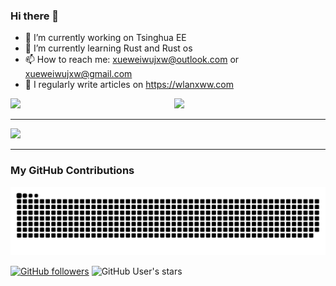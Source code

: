 ### Hi there 👋

<!--
**xueweiwujxw/xueweiwujxw** is a ✨ _special_ ✨ repository because its `README.md` (this file) appears on your GitHub profile.

Here are some ideas to get you started:

- 🔭 I’m currently working on ...
- 🌱 I’m currently learning ...
- 👯 I’m looking to collaborate on ...
- 🤔 I’m looking for help with ...
- 💬 Ask me about ...
- 📫 How to reach me: ...
- 😄 Pronouns: ...
- ⚡ Fun fact: ...
-->

- 🔭 I’m currently working on Tsinghua EE
- 🌱 I’m currently learning Rust and Rust os
- 📫 How to reach me: xueweiwujxw@outlook.com or xueweiwujxw@gmail.com
- 📝 I regularly write articles on https://wlanxww.com

<div>
  <img align="left" src="https://github-readme-stats-sigma-five.vercel.app/api?username=xueweiwujxw&count_private=true&include_all_commits=true&theme=onedark&show_icons=true" width="52%" />
  <img src="https://github-readme-stats-sigma-five.vercel.app/api/top-langs/?username=xueweiwujxw&layout=compact&theme=onedark" width="42%"/>
</div>

---

<a href="https://github.com/ryo-ma/github-profile-trophy">
  <img width=800 src="https://github-profile-trophy.vercel.app/?username=xueweiwujxw&row=1&theme=onedark&margin-w=10&no-frame=true"/>
</a>
  
---

### My GitHub Contributions

![Contribution Snake](https://raw.githubusercontent.com/xueweiwujxw/xueweiwujxw/main/assets/github-contribution-grid-snake.svg)

[![GitHub followers](https://img.shields.io/github/followers/xueweiwujxw?style=social)](https://github.com/xueweiwujxw?tab=followers)
![GitHub User's stars](https://img.shields.io/github/stars/xueweiwujxw?style=social)
